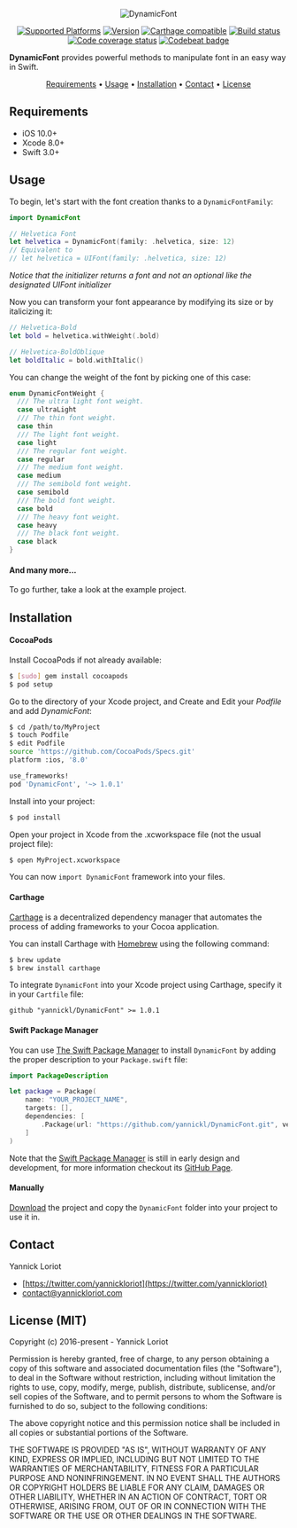 <p align="center">
  <img src="http://yannickloriot.com/resources/dynamicfont-header.png" alt="DynamicFont">
</p>

<p align="center">
  <a href="http://cocoadocs.org/docsets/DynamicFont/"><img alt="Supported Platforms" src="https://cocoapod-badges.herokuapp.com/p/DynamicFont/badge.svg"/></a>
  <a href="http://cocoadocs.org/docsets/DynamicFont/"><img alt="Version" src="https://cocoapod-badges.herokuapp.com/v/DynamicFont/badge.svg"/></a>
  <a href="https://github.com/Carthage/Carthage"><img alt="Carthage compatible" src="https://img.shields.io/badge/Carthage-compatible-4BC51D.svg?style=flat"/></a>
  <a href="https://travis-ci.org/yannickl/DynamicFont"><img alt="Build status" src="https://travis-ci.org/yannickl/DynamicFont.svg?branch=master"/></a>
  <a href="http://codecov.io/github/yannickl/DynamicFont"><img alt="Code coverage status" src="http://codecov.io/github/yannickl/DynamicFont/coverage.svg?branch=master"/></a>
  <a href="https://codebeat.co/projects/github-com-yannickl-dynamicfont"><img alt="Codebeat badge" src="https://codebeat.co/badges/54d768e5-9e35-4c8a-9893-bcf519756215" /></a>
</p>

**DynamicFont** provides powerful methods to manipulate font in an easy way in Swift.

<p align="center">
    <a href="#requirements">Requirements</a> • <a href="#usage">Usage</a> • <a href="#installation">Installation</a> • <a href="#contact">Contact</a> • <a href="#license-mit">License</a>
</p>

## Requirements

- iOS 10.0+
- Xcode 8.0+
- Swift 3.0+

## Usage

To begin, let's start with the font creation thanks to a `DynamicFontFamily`:

```swift
import DynamicFont

// Helvetica Font
let helvetica = DynamicFont(family: .helvetica, size: 12)
// Equivalent to
// let helvetica = UIFont(family: .helvetica, size: 12)
```
*Notice that the initializer returns a font and not an optional like the designated UIFont initializer*

Now you can transform your font appearance by modifying its size or by italicizing it:

```swift
// Helvetica-Bold
let bold = helvetica.withWeight(.bold)

// Helvetica-BoldOblique
let boldItalic = bold.withItalic()
```

You can change the weight of the font by picking one of this case:

```swift
enum DynamicFontWeight {
  /// The ultra light font weight.
  case ultraLight
  /// The thin font weight.
  case thin
  /// The light font weight.
  case light
  /// The regular font weight.
  case regular
  /// The medium font weight.
  case medium
  /// The semibold font weight.
  case semibold
  /// The bold font weight.
  case bold
  /// The heavy font weight.
  case heavy
  /// The black font weight.
  case black
}
```

#### And many more...

To go further, take a look at the example project.

## Installation

#### CocoaPods

Install CocoaPods if not already available:

``` bash
$ [sudo] gem install cocoapods
$ pod setup
```
Go to the directory of your Xcode project, and Create and Edit your *Podfile* and add _DynamicFont_:

``` bash
$ cd /path/to/MyProject
$ touch Podfile
$ edit Podfile
source 'https://github.com/CocoaPods/Specs.git'
platform :ios, '8.0'

use_frameworks!
pod 'DynamicFont', '~> 1.0.1'
```

Install into your project:

``` bash
$ pod install
```

Open your project in Xcode from the .xcworkspace file (not the usual project file):

``` bash
$ open MyProject.xcworkspace
```

You can now `import DynamicFont` framework into your files.

#### Carthage

[Carthage](https://github.com/Carthage/Carthage) is a decentralized dependency manager that automates the process of adding frameworks to your Cocoa application.

You can install Carthage with [Homebrew](http://brew.sh/) using the following command:

```bash
$ brew update
$ brew install carthage
```

To integrate `DynamicFont` into your Xcode project using Carthage, specify it in your `Cartfile` file:

```ogdl
github "yannickl/DynamicFont" >= 1.0.1
```

#### Swift Package Manager
You can use [The Swift Package Manager](https://swift.org/package-manager) to install `DynamicFont` by adding the proper description to your `Package.swift` file:
```swift
import PackageDescription

let package = Package(
    name: "YOUR_PROJECT_NAME",
    targets: [],
    dependencies: [
        .Package(url: "https://github.com/yannickl/DynamicFont.git", versions: "1.0.1" ..< Version.max)
    ]
)
```

Note that the [Swift Package Manager](https://swift.org/package-manager) is still in early design and development, for more information checkout its [GitHub Page](https://github.com/apple/swift-package-manager).

#### Manually

[Download](https://github.com/YannickL/DynamicFont/archive/master.zip) the project and copy the `DynamicFont` folder into your project to use it in.

## Contact

Yannick Loriot
 - [https://twitter.com/yannickloriot](https://twitter.com/yannickloriot)
 - [contact@yannickloriot.com](mailto:contact@yannickloriot.com)


## License (MIT)

Copyright (c) 2016-present - Yannick Loriot

Permission is hereby granted, free of charge, to any person obtaining a copy
of this software and associated documentation files (the "Software"), to deal
in the Software without restriction, including without limitation the rights
to use, copy, modify, merge, publish, distribute, sublicense, and/or sell
copies of the Software, and to permit persons to whom the Software is
furnished to do so, subject to the following conditions:

The above copyright notice and this permission notice shall be included in
all copies or substantial portions of the Software.

THE SOFTWARE IS PROVIDED "AS IS", WITHOUT WARRANTY OF ANY KIND, EXPRESS OR
IMPLIED, INCLUDING BUT NOT LIMITED TO THE WARRANTIES OF MERCHANTABILITY,
FITNESS FOR A PARTICULAR PURPOSE AND NONINFRINGEMENT. IN NO EVENT SHALL THE
AUTHORS OR COPYRIGHT HOLDERS BE LIABLE FOR ANY CLAIM, DAMAGES OR OTHER
LIABILITY, WHETHER IN AN ACTION OF CONTRACT, TORT OR OTHERWISE, ARISING FROM,
OUT OF OR IN CONNECTION WITH THE SOFTWARE OR THE USE OR OTHER DEALINGS IN
THE SOFTWARE.
